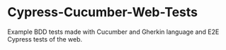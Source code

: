 # Cypress-Cucumber-Web-Tests
Example BDD tests made with Cucumber and Gherkin language and E2E Cypress tests of the web.
